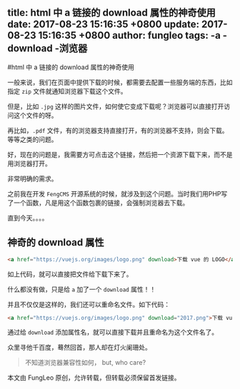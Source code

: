title: html 中 a 链接的 download 属性的神奇使用
date: 2017-08-23 15:16:35 +0800
update: 2017-08-23 15:16:35 +0800
author: fungleo
tags:
    -a
    -download
    -浏览器
---

#html 中 a 链接的 download 属性的神奇使用

一般来说，我们在页面中提供下载的时候，都需要去配置一些服务端的东西，比如指定 `zip` 文件就通知浏览器下载这个文件。

但是，比如 `.jpg` 这样的图片文件，如何使它变成下载呢？浏览器可以直接打开访问这个文件的呀。

再比如，`.pdf` 文件，有的浏览器支持直接打开，有的浏览器不支持，则会下载。等等之类的问题。

好，现在的问题是，我需要方可点击这个链接，然后把一个资源下载下来，而不是用浏览器打开。

非常明确的需求。

之前我在开发 `FengCMS` 开源系统的时候，就涉及到这个问题。当时我们用PHP写了一个函数，凡是用这个函数包裹的链接，会强制浏览器去下载。

直到今天。。。。

## 神奇的 download 属性

```html
<a href="https://vuejs.org/images/logo.png" download>下载 vue 的 LOGO</a>
```
如上代码，就可以直接把文件给下载下来了。

什么都没有做，只是给 `a` 加了一个 `download` 属性！！

并且不仅仅是这样的，我们还可以重命名文件。如下代码：

```html
<a href="https://vuejs.org/images/logo.png" download="2017.png">下载 vue 的 LOGO</a>
```

通过给 `download` 添加属性名，就可以直接下载并且重命名为这个文件名了。

众里寻他千百度，蓦然回首，那人却在灯火阑珊处。

> 不知道浏览器兼容性如何， but, who care?

本文由 FungLeo 原创，允许转载，但转载必须保留首发链接。


